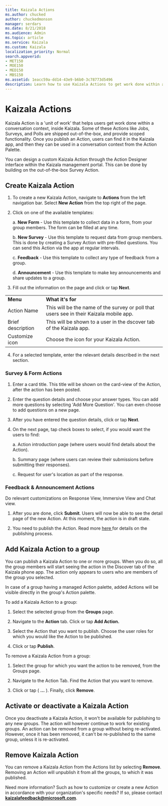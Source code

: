 ```yaml
---
title: Kaizala Actions
ms.author: chucked
author: chuckedmonson
manager: serdars
ms.date: 8/21/2018
ms.audience: Admin
ms.topic: article
ms.service: Kaizala
ms.custom: Kaizala
localization_priority: Normal
search.appverid:
- MET150
- MOE150
- MED150
- MBS150
ms.assetid: 1eacc59a-dd14-43e9-b6b0-3c78773d5496
description: Learn how to use Kaizala Actions to get work done within a conversation context inside Kaizala.
---
```


# Kaizala Actions

Kaizala Action is a 'unit of work' that helps users get work done within a conversation context, inside Kaizala. Some of these Actions like Jobs, Surveys, and Polls are shipped out-of-the-box, and provide scoped functionality. Once you publish an Action, users can find it in the Kaizala app, and then they can be used in a conversation context from the Action Palette.
  
You can design a custom Kaizala Action through the Action Designer interface within the Kaizala management portal. This can be done by building on the out-of-the-box Survey Action.
  
## Create Kaizala Action

1. To create a new Kaizala Action, navigate to **Actions** from the left navigation bar. Select **New Action** from the top right of the page. 
    
2. Click on one of the available templates:
    
    a.  **New Form** - Use this template to collect data in a form, from your group members. The form can be filled at any time.
    
    b.  **New Survey** - Use this template to request data from group members. This is done by creating a Survey Action with pre-filled questions. You can send this Action via the app at regular intervals.
    
    c.  **Feedback** - Use this template to collect any type of feedback from a group.
    
    d.  **Announcement** - Use this template to make key announcements and share updates to a group.
    
3. Fill out the information on the page and click or tap **Next**.

|||
|:-----|:-----|    
|**Menu** </br> |**What it's for** </br> |
|Action Name  <br/> |This will be the name of the survey or poll that users see in their Kaizala mobile app.  <br/> |
|Brief description  <br/> |This will be shown to a user in the dscover tab of the Kaizala app. <br/> |
|Customize icon  <br/> |Choose the icon for your Kaizala Action.  <br/> |
   
4. For a selected template, enter the relevant details described in the next section.
    
### Survey &amp; Form Actions
1. Enter a card title. This title will be shown on the card-view of the Action, after the action has been posted.

2. Enter the question details and choose your answer types. You can add more questions by selecting 'Add More Question'. You can even choose to add questions on a new page.

3. After you have entered the question details, click or tap **Next**.

4. On the next page, tap check boxes to select, if you would want the users to find:
    
    a.  Action introduction page (where users would find details about the Action).

    b.  Summary page (where users can review their submissions before submitting their responses).

    c.  Request for user's location as part of the response.
    
### Feedback &amp; Announcement Actions
Do relevant customizations on Response View, Immersive View and Chat view.
    
1. After you are done, click **Submit**. Users will now be able to see the detail page of the new Action. At this moment, the action is in draft state.
    
2. You need to publish the Action. Read more [here ﻿](https://docs.microsoft.com/en-us/kaizala/actions/publish#steps-to-publish-an-action)for details on the publishing process.
    
## Add Kaizala Action to a group

You can publish a Kaizala Action to one or more groups. When you do so, all the group members will start seeing the action in the Discover tab of the Kaizala phone app. The action only appears to users who are members of the group you selected.
  
In case of a group having a managed Action palette, added Actions will be visible directly in the group's Action palette.
  
To add a Kaizala Action to a group:
  
1. Select the selected group from the **Groups** page. 
    
2. Navigate to the **Action** tab. Click or tap **Add Action.**
    
3. Select the Action that you want to publish. Choose the user roles for which you would like the Action to be published.
    
4. Click or tap **Publish**.
    
To remove a Kaizala Action from a group:
  
1. Select the group for which you want the action to be removed, from the Groups page.
    
2. Navigate to the Action Tab. Find the Action that you want to remove.
    
3. Click or tap ( **...** ). Finally, click **Remove**. 
    
## Activate or deactivate a Kaizala Action

Once you deactivate a Kaizala Action, it won't be available for publishing to any new groups. The action will however continue to work for existing groups. An action can be removed from a group without being re-activated. However, once it has been removed, it can't be re-published to the same group, unless it is re-activated.
  
## Remove Kaizala Action

You can remove a Kaizala Action from the Actions list by selecting **Remove**. Removing an Action will unpublish it from all the groups, to which it was published.
  
Need more information? Such as how to customize or create a new Action in accordance with your organization's specific needs? If so, please contact **kaizalafeedback@microsoft.com**.
  

